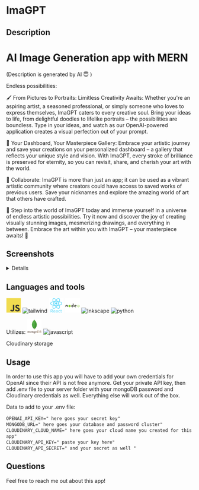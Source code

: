 # ImaGPT 


## Description

# AI Image Generation app with MERN 
(Description is generated by AI 😇 )


Endless possibilities:

🖌️ From Pictures to Portraits: Limitless Creativity Awaits:
Whether you're an aspiring artist, a seasoned professional, or simply someone who loves to express themselves, ImaGPT caters to every creative soul. Bring your ideas to life, from delightful doodles to lifelike portraits – the possibilities are boundless. Type in your ideas, and watch as our OpenAI-powered application creates a visual perfection out of your prompt.

💾 Your Dashboard, Your Masterpiece Gallery:
Embrace your artistic journey and save your creations on your personalized dashboard – a gallery that reflects your unique style and vision. With ImaGPT, every stroke of brilliance is preserved for eternity, so you can revisit, share, and cherish your art with the world.

👥 Collaborate:
ImaGPT is more than just an app; it can be used as a vibrant artistic community where creators could have access to saved works of previous users. Save your nicknames and explore the amazing world of art that others have crafted.

🌈 Step into the world of ImaGPT today and immerse yourself in a universe of endless artistic possibilities. Try it now and discover the joy of creating visually stunning images, mesmerizing drawings, and everything in between. Embrace the art within you with ImaGPT – your masterpiece awaits! 🎨

## Screenshots
<details>

Viewing on desktop

<img src="https://github.com/Hvitrevs/ImaGPT_AI_/assets/134542496/d69e1fe9-5f0d-46d1-89bc-53a4683b81bc" alt="alt text" width="900">
<img src="https://github.com/Hvitrevs/ImaGPT_AI_/assets/134542496/e3fdcff9-d3d0-4d6c-8bc5-b20a69a96688" alt="alt text" width="900">


Viewing on tablet

<img src="https://github.com/Hvitrevs/ImaGPT_AI_/assets/134542496/4c44cf5c-1e9a-48ca-9387-438adc817788" alt="alt text" width="600">
<img src="https://github.com/Hvitrevs/ImaGPT_AI_/assets/134542496/dc93e7c3-0111-4fd9-9307-af8b1534f753" alt="alt text" width="600">
<img src="https://github.com/Hvitrevs/ImaGPT_AI_/assets/134542496/8056788d-883f-4a85-b478-9110d2deeef8" alt="alt text" width="600">


</details>

## Languages and tools
<p aling = "left">
<img src="https://raw.githubusercontent.com/devicons/devicon/master/icons/javascript/javascript-original.svg" alt="javascript" width="40" height="40"/>
<img src="https://www.vectorlogo.zone/logos/tailwindcss/tailwindcss-icon.svg" alt="tailwind" width="40" height="40"/> 
<img src="https://raw.githubusercontent.com/devicons/devicon/master/icons/react/react-original-wordmark.svg" alt="react" width="40" height="40"/>
<img src="https://raw.githubusercontent.com/devicons/devicon/master/icons/nodejs/nodejs-original-wordmark.svg" alt="nodejs" width="40" height="40"/>
<img src="https://media.inkscape.org/static/images/inkscape-logo.svg" width="40" height="40" alt="Inkscape"/>   
<img src="https://expressjs.com/images/express-facebook-share.png" alt="python" width="70" height="40"/>


</p>

<p aling = "left"> Utilizes: 

 <img src="https://raw.githubusercontent.com/devicons/devicon/master/icons/mongodb/mongodb-original-wordmark.svg" alt="mongodb" width="40" height="40"/>
<img src="https://vitejs.dev/logo.svg" alt="javascript" width="40" height="40"/>
</p>

 

Cloudinary storage

## Usage 
In order to use this app you will have to add your own credentials for OpenAI since their API is not free anymore.
Get your private API key, then add .env file to your server folder with your mongoDB password and Cloudinary credentials as well. Everything else will work out of the box.

Data to add to your .env file:

```
OPENAI_API_KEY=" here goes your secret key"
MONGODB_URL=" here goes your database and password cluster"
CLOUDINARY_CLOUD_NAME=" here goes your cloud name you created for this app"
CLOUDINARY_API_KEY=" paste your key here"
CLOUDINARY_API_SECRET=" and your secret as well "

```
## Questions
Feel free to reach me out about this app! 
